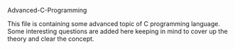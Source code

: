 Advanced-C-Programming

This file is containing some advanced topic of C programming language.
Some interesting questions are added here keeping in mind to cover up the theory and clear the concept.

